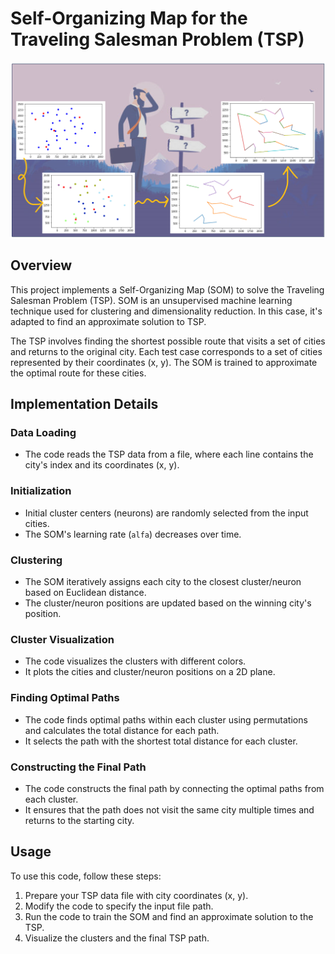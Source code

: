 # Self-Organizing Map for the Traveling Salesman Problem (TSP)

![](pic.png)

## Overview

This project implements a Self-Organizing Map (SOM) to solve the Traveling Salesman Problem (TSP). SOM is an unsupervised machine learning technique used for clustering and dimensionality reduction. In this case, it's adapted to find an approximate solution to TSP.

The TSP involves finding the shortest possible route that visits a set of cities and returns to the original city. Each test case corresponds to a set of cities represented by their coordinates (x, y). The SOM is trained to approximate the optimal route for these cities.

## Implementation Details

### Data Loading

- The code reads the TSP data from a file, where each line contains the city's index and its coordinates (x, y).

### Initialization

- Initial cluster centers (neurons) are randomly selected from the input cities.
- The SOM's learning rate (`alfa`) decreases over time.

### Clustering

- The SOM iteratively assigns each city to the closest cluster/neuron based on Euclidean distance.
- The cluster/neuron positions are updated based on the winning city's position.

### Cluster Visualization

- The code visualizes the clusters with different colors.
- It plots the cities and cluster/neuron positions on a 2D plane.

### Finding Optimal Paths

- The code finds optimal paths within each cluster using permutations and calculates the total distance for each path.
- It selects the path with the shortest total distance for each cluster.

### Constructing the Final Path

- The code constructs the final path by connecting the optimal paths from each cluster.
- It ensures that the path does not visit the same city multiple times and returns to the starting city.

## Usage

To use this code, follow these steps:

1. Prepare your TSP data file with city coordinates (x, y).
2. Modify the code to specify the input file path.
3. Run the code to train the SOM and find an approximate solution to the TSP.
4. Visualize the clusters and the final TSP path.
